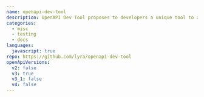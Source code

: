 ```yaml
---
name: openapi-dev-tool
description: OpenAPI Dev Tool proposes to developers a unique tool to address development and industrialization needs!
categories:
  - misc
  - testing
  - docs
languages:
  javascript: true
repo: https://github.com/lyra/openapi-dev-tool
openApiVersions:
  v2: false
  v3: true
  v3_1: false
  v4: false
---
```

